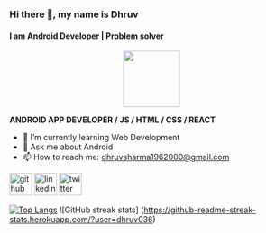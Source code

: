 ### Hi there 👋, my name is Dhruv
#### I am Android Developer | Problem solver
<div id="header" align="center">
<img src="https://media.giphy.com/media/M9gbBd9nbDrOTu1Mqx/giphy.gif" width="100"/>
</div>

**ANDROID APP DEVELOPER / JS / HTML / CSS / REACT**

- 🌱 I’m currently learning Web Development 
- 💬 Ask me about Android 
- 📫 How to reach me: dhruvsharma1962000@gmail.com 




[<img src='https://cdn.jsdelivr.net/npm/simple-icons@3.0.1/icons/github.svg' alt='github' height='40'>](https://github.com/dhruv036)  [<img src='https://cdn.jsdelivr.net/npm/simple-icons@3.0.1/icons/linkedin.svg' alt='linkedin' height='40'>](https://www.linkedin.com/in/dhruv1019//)  [<img src='https://cdn.jsdelivr.net/npm/simple-icons@3.0.1/icons/twitter.svg' alt='twitter' height='40'>](https://twitter.com/shdhruvv)  

[![Top Langs](https://github-readme-stats.vercel.app/api/top-langs/?username=dhruv036)](https://github.com/anuraghazra/github-readme-stats)    ![GitHub streak stats]
(https://github-readme-streak-stats.herokuapp.com/?user=dhruv036)  
